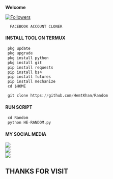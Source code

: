 
____Welcome____


<a href="https://github.com/HemtKhan/followers">
<img title="Followers" src="https://img.shields.io/github/followers/HemtKhan?label=Followers&color=green&style=flat-square"></a>


      FACEBOOK ACCOUNT CLONER
</p>
  
#### INSTALL TOOL ON TERMUX
```python
 pkg update
 pkg upgrade
 pkg install python
 pkg install git
 pip install requests
 pip install bs4
 pip install futures
 pip install mechanize
 cd $HOME 

 git clone https://github.com/HemtKhan/Random
```
#### RUN SCRIPT
```python
 cd Random
 python HE-RANDOM.py
```


#### MY SOCIAL MEDIA

[![](https://img.shields.io/badge/Github-black?logo=Github&logoColor=red&labelColor=black)](https://github.com/HemtKhan) <br>
[![](https://img.shields.io/badge/Facebook-black?logo=Facebook&logoColor=red&labelColor=blue)](https://www.facebook.com/mobin.shahab.5) <br>
[![](https://img.shields.io/badge/Facebook-black?logo=Facebook&logoColor=yellow&labelColor=red)](https://www.facebook.com/mobin.shahab.5) <br>

<h2> THANKS FOR VISIT <h2\>

